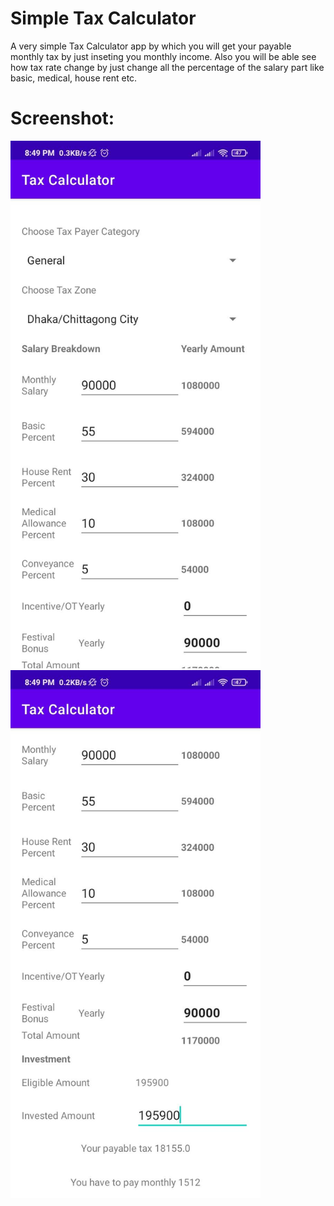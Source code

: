 # Simple Tax Calculator
A very simple Tax Calculator app by which you will get your payable monthly tax by just inseting you monthly income.
Also you will be able see how tax rate change by just change all the percentage of the salary part like basic, medical, house rent etc.

# Screenshot:
<img src="https://github.com/rhidoy/tax_calculator_android/blob/master/1.jpg" width="400"><img src="https://github.com/rhidoy/tax_calculator_android/blob/master/2.jpg" width="400">

